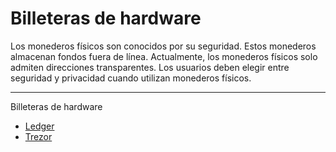 # Billeteras de hardware

Los monederos físicos son conocidos por su seguridad. Estos monederos almacenan fondos fuera de línea. Actualmente, los monederos físicos solo admiten direcciones transparentes. Los usuarios deben elegir entre seguridad y privacidad cuando utilizan monederos físicos.

---

Billeteras de hardware

- [Ledger](https://www.ledger.com/zcash-wallet)
- [Trezor](https://wiki.trezor.io/Zcash_(ZEC))

